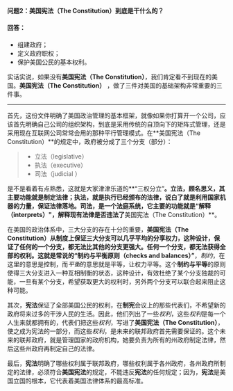 #### 问题2：美国宪法（The Constitution）到底是干什么的？
#### 回答：
- 组建政府；
- 定义政府职权；
- 保护美国公民的基本权利。

实话实说，如果没有**美国宪法（The Constitution）**，我们肯定看不到现在的美国。**美国宪法（The Constitution）** ，做了三件对美国的基础架构非常重要的三件事。

---

首先，这份文件明确了美国政治管理的基本框架，就像如果你打算开一个公司，应该首先明确自己公司的组织架构，到底是采用传统的自顶向下的矩阵式管理，还是采用现在互联网公司常常会用的那种平行管理模式。在**美国宪法（The Constitution）**的规定中，政府被分成了三个分支（部分）：

>- 立法（legislative）
>- 执法（executive）
>- 司法（judicial ）

是不是看着有点熟悉，这就是大家津津乐道的**“三权分立”**。**立法**，顾名思义，其主要功能就是制定法律；**执法**，就是执行已经颁布的法律，说白了就是利用国家机器的力量，保证法律落地。**司法**，是一个法庭系统，它主要的功能就是“解释（interprets）"，解释现有法律是否违法了**美国宪法（The Constitution）**。

在美国的政治体系中，三大分支的存在十分的重要，**美国宪法（The Constitution）**从制度上保证三大分支可以几乎平均的分享权力，这种设计，保证了任何的一个分支，都无法比其他的分支更强大。任何一个分支，都无法获得全部的权利。这就是常说的**“制约与平衡原则（checks and balances）”**，*制约*，在这里的意思是控制，而*平衡*的意思就是平等，让权力平等。这个**制约与平等**的原则使得三大分支进入一种互相制衡的状态，这种设计，有效杜绝了某个分支独裁的可能，一旦有某个分支，希望获取更大的权利时，另外两个分支可以联合起来阻止这种可能。

其次，**宪法**保证了全部美国公民的权利，在**制宪**会议上的那些代表们，不希望新的政府将来过多的干涉人民的生活。因此，他们列出了一些*权利*，这些*权利*是每一个人生来就都拥有的，代表们把这些*权利*，写进了**美国宪法（The Constitution）**，使之成为宪法的一部分，而这些*权利*，是未来的联邦政府首先需要保证的。这个未来的联邦政府，就是管理国家的政府机构，她要负责为所有的州政府制定法律，然后这些州政府再制定自己的法律。

最后，**宪法**明确了哪些权利属于联邦政府，哪些权利属于各州政府，各州政府所制定的法律，必须符合**美国宪法**的规定，不能违反**宪法**的任何规定；因为，**宪法**是美国立国的根本，它代表着美国法律体系的最高标准。



